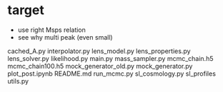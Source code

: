 # target

- use right Msps relation
- see why multi peak (even small)



cached_A.py
interpolator.py
lens_model.py
lens_properties.py
lens_solver.py
likelihood.py
main.py
mass_sampler.py
mcmc_chain.h5
mcmc_chain100.h5
mock_generator_old.py
mock_generator.py
plot_post.ipynb
README.md
run_mcmc.py
sl_cosmology.py
sl_profiles
utils.py